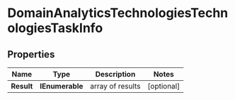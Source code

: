 # DomainAnalyticsTechnologiesTechnologiesTaskInfo


## Properties

| Name | Type | Description | Notes |
|------------ | ------------- | ------------- | -------------|
**Result** | **IEnumerable<DomainAnalyticsTechnologiesTechnologiesResultInfo>** | array of results |[optional]|